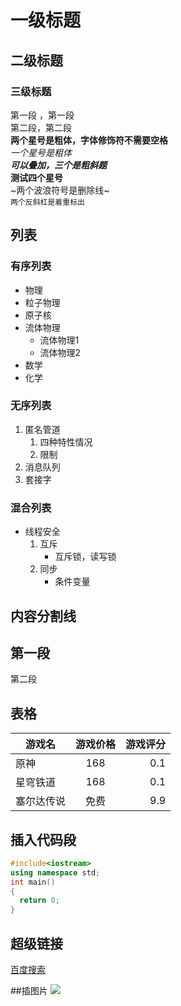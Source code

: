 # 一级标题
## 二级标题
### 三级标题
第一段
，第一段<br>第二段，第二段<br>
**两个星号是粗体，字体修饰符不需要空格**<br>
*一个星号是粗体*<br>
***可以叠加，三个是粗斜题***<br>
****测试四个星号****<br>
~两个波浪符号是删除线~<br>
`两个反斜杠是着重标出`<br>
## 列表
### 有序列表
* 物理
 * 粒子物理
 * 原子核
 * 流体物理
   * 流体物理1
   * 流体物理2
* 数学
* 化学
### 无序列表
1. 匿名管道
   1. 四种特性情况
   2. 限制
2. 消息队列
3. 套接字
### 混合列表
* 线程安全
  1. 互斥
     * 互斥锁，读写锁
  2. 同步
  	 * 条件变量
## 内容分割线
第一段
------
第二段
## 表格
游戏名|游戏价格|游戏评分
--|:--:|--:
原神|168|0.1
星穹铁道|168|0.1
塞尔达传说|免费|9.9
## 插入代码段
```cpp
#include<iostream>
using namespace std;
int main()
{
  return 0;
}
```
## 超级链接
[百度搜索](https://www.baidu.com "点击进入百度搜索")

##插图片
![](https: " ")
